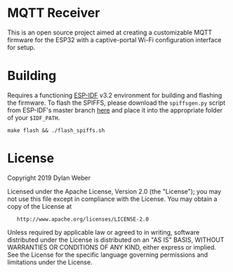 ﻿# MQTT Receiver
This is an open source project aimed at creating a customizable MQTT firmware for the ESP32 with a captive-portal Wi-Fi configuration interface for setup.

# Building
Requires a functioning [ESP-IDF](https://github.com/espressif/esp-idf) v3.2 environment for building and flashing the firmware. To flash the SPIFFS, please download the `spiffsgen.py` script from ESP-IDF's master branch [here](https://github.com/espressif/esp-idf/blob/master/components/spiffs/spiffsgen.py) and place it into the appropriate folder of your `$IDF_PATH`.

    make flash && ./flash_spiffs.sh

# License
   Copyright 2019 Dylan Weber

   Licensed under the Apache License, Version 2.0 (the "License");
   you may not use this file except in compliance with the License.
   You may obtain a copy of the License at

       http://www.apache.org/licenses/LICENSE-2.0

   Unless required by applicable law or agreed to in writing, software
   distributed under the License is distributed on an "AS IS" BASIS,
   WITHOUT WARRANTIES OR CONDITIONS OF ANY KIND, either express or implied.
   See the License for the specific language governing permissions and
   limitations under the License.

